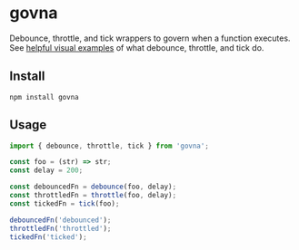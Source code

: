 # govna

Debounce, throttle, and tick wrappers to govern when a function executes. See [helpful visual examples](https://css-tricks.com/debouncing-throttling-explained-examples/) of what debounce, throttle, and tick do.

## Install

`npm install govna`

## Usage

```js
import { debounce, throttle, tick } from 'govna';

const foo = (str) => str;
const delay = 200;

const debouncedFn = debounce(foo, delay);
const throttledFn = throttle(foo, delay);
const tickedFn = tick(foo);

debouncedFn('debounced');
throttledFn('throttled');
tickedFn('ticked');
```
